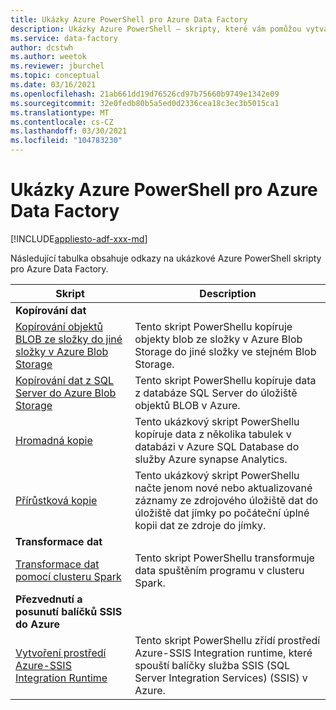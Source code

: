 ```yaml
---
title: Ukázky Azure PowerShell pro Azure Data Factory
description: Ukázky Azure PowerShell – skripty, které vám pomůžou vytvářet a spravovat datové továrny.
ms.service: data-factory
author: dcstwh
ms.author: weetok
ms.reviewer: jburchel
ms.topic: conceptual
ms.date: 03/16/2021
ms.openlocfilehash: 21ab661dd19d76526cd97b75660b9749e1342e09
ms.sourcegitcommit: 32e0fedb80b5a5ed0d2336cea18c3ec3b5015ca1
ms.translationtype: MT
ms.contentlocale: cs-CZ
ms.lasthandoff: 03/30/2021
ms.locfileid: "104783230"
---
```

# <a name="azure-powershell-samples-for-azure-data-factory"></a>Ukázky Azure PowerShell pro Azure Data Factory

[!INCLUDE[appliesto-adf-xxx-md](includes/appliesto-adf-xxx-md.md)]

Následující tabulka obsahuje odkazy na ukázkové Azure PowerShell skripty pro Azure Data Factory.

| Skript | Description  |
|---|---|
|**Kopírování dat**||
|[Kopírování objektů BLOB ze složky do jiné složky v Azure Blob Storage](scripts/copy-azure-blob-powershell.md?toc=%2fpowershell%2fmodule%2ftoc.json)| Tento skript PowerShellu kopíruje objekty blob ze složky v Azure Blob Storage do jiné složky ve stejném Blob Storage. |
|[Kopírování dat z SQL Server do Azure Blob Storage](scripts/hybrid-copy-powershell.md?toc=%2fpowershell%2fmodule%2ftoc.json)| Tento skript PowerShellu kopíruje data z databáze SQL Server do úložiště objektů BLOB v Azure. |
|[Hromadná kopie](scripts/bulk-copy-powershell.md?toc=%2fpowershell%2fmodule%2ftoc.json)| Tento ukázkový skript PowerShellu kopíruje data z několika tabulek v databázi v Azure SQL Database do služby Azure synapse Analytics. |
|[Přírůstková kopie](scripts/incremental-copy-powershell.md?toc=%2fpowershell%2fmodule%2ftoc.json)| Tento ukázkový skript PowerShellu načte jenom nové nebo aktualizované záznamy ze zdrojového úložiště dat do úložiště dat jímky po počáteční úplné kopii dat ze zdroje do jímky. |
|**Transformace dat**||
|[Transformace dat pomocí clusteru Spark](scripts/transform-data-spark-powershell.md?toc=%2fpowershell%2fmodule%2ftoc.json)| Tento skript PowerShellu transformuje data spuštěním programu v clusteru Spark. |
|**Přezvednutí a posunutí balíčků SSIS do Azure**||
|[Vytvoření prostředí Azure-SSIS Integration Runtime](scripts/deploy-azure-ssis-integration-runtime-powershell.md?toc=%2fpowershell%2fmodule%2ftoc.json)| Tento skript PowerShellu zřídí prostředí Azure-SSIS Integration runtime, které spouští balíčky služba SSIS (SQL Server Integration Services) (SSIS) v Azure. |



